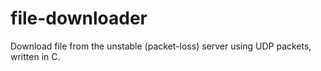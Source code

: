 # file-downloader
Download file from the unstable (packet-loss) server using UDP packets, written in C. 
